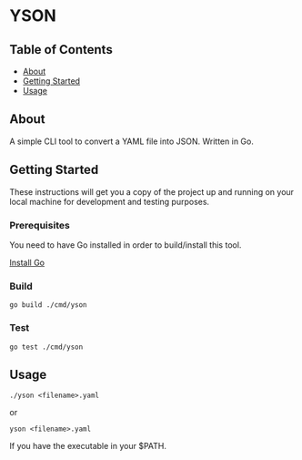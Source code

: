 # YSON

## Table of Contents

- [About](#about)
- [Getting Started](#getting_started)
- [Usage](#usage)

## About <a name = "about"></a>

A simple CLI tool to convert a YAML file into JSON. Written in Go.

## Getting Started <a name = "getting_started"></a>

These instructions will get you a copy of the project up and running on your local machine for development and testing purposes.

### Prerequisites

You need to have Go installed in order to build/install this tool.

<a href="https://golang.org/dl/">Install Go</a>


### Build

```
go build ./cmd/yson
```

### Test

```
go test ./cmd/yson
```

## Usage <a name = "usage"></a>

```
./yson <filename>.yaml
```
or
```
yson <filename>.yaml
```
If you have the executable in your $PATH.